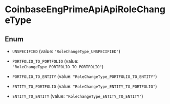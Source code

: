 
# CoinbaseEngPrimeApiApiRoleChangeType

## Enum


* `UNSPECIFIED` (value: `"RoleChangeType_UNSPECIFIED"`)

* `PORTFOLIO_TO_PORTFOLIO` (value: `"RoleChangeType_PORTFOLIO_TO_PORTFOLIO"`)

* `PORTFOLIO_TO_ENTITY` (value: `"RoleChangeType_PORTFOLIO_TO_ENTITY"`)

* `ENTITY_TO_PORTFOLIO` (value: `"RoleChangeType_ENTITY_TO_PORTFOLIO"`)

* `ENTITY_TO_ENTITY` (value: `"RoleChangeType_ENTITY_TO_ENTITY"`)



